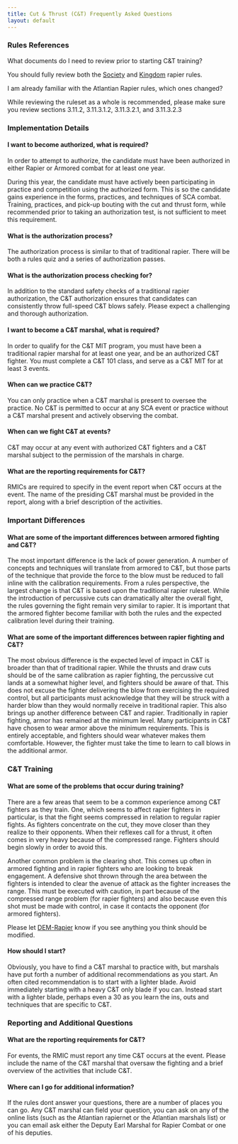 ```yaml
---
title: Cut & Thrust (C&T) Frequently Asked Questions
layout: default
---
```


### Rules References

What documents do I need to review prior to starting C&T training?

You should fully review both the [Society](http://www.sca.org/officers/marshal/combat/rapier/) and [Kingdom](http://atlantia.sca.org/134-offices/seneschal/policies-and-laws/atlantian-book-of-policy/marshal-pages/116-3-11-section-xi-rapier-combat) rapier rules.

I am already familiar with the Atlantian Rapier rules, which ones
changed?

While reviewing the ruleset as a whole is recommended, please make sure you review sections 3.11.2, 3.11.3.1.2, 3.11.3.2.1, and 3.11.3.2.3

### Implementation Details

#### I want to become authorized, what is required?

In order to attempt to authorize, the candidate must have been
authorized in either Rapier or Armored combat for at least one year.

During this year, the candidate must have actively been participating in
practice and competition using the authorized form. This is so the
candidate gains experience in the forms, practices, and techniques of
SCA combat. Training, practices, and pick-up bouting with the cut and
thrust form, while recommended prior to taking an authorization test, is
not sufficient to meet this requirement.

#### What is the authorization process?

The authorization process is similar to that of traditional rapier.
There will be both a rules quiz and a series of authorization passes.

#### What is the authorization process checking for?

In addition to the standard safety checks of a traditional rapier
authorization, the C&T authorization ensures that candidates can
consistently throw full-speed C&T blows safely. Please expect a
challenging and thorough authorization.

#### I want to become a C&T marshal, what is required?

In order to qualify for the C&T MIT program, you must have been a
traditional rapier marshal for at least one year, and be an authorized
C&T fighter. You must complete a C&T 101 class, and serve as a C&T MIT
for at least 3 events.

#### When can we practice C&T?

You can only practice when a C&T marshal is present to oversee the
practice. No C&T is permitted to occur at any SCA event or practice
without a C&T marshal present and actively observing the combat.

#### When can we fight C&T at events?

C&T may occur at any event with authorized C&T fighters and a C&T
marshal subject to the permission of the marshals in charge.

#### What are the reporting requirements for C&T?

RMICs are required to specify in the event report when C&T occurs at the
event. The name of the presiding C&T marshal must be provided in the
report, along with a brief description of the activities.

### Important Differences

#### What are some of the important differences between armored fighting and C&T?

The most important difference is the lack of power generation. A number
of concepts and techniques will translate from armored to C&T, but those
parts of the technique that provide the force to the blow must be
reduced to fall inline with the calibration requirements. From a rules
perspective, the largest change is that C&T is based upon the
traditional rapier ruleset. While the introduction of percussive cuts
can dramatically alter the overall fight, the rules governing the fight
remain very similar to rapier. It is important that the armored fighter
become familiar with both the rules and the expected calibration level
during their training.

#### What are some of the important differences between rapier fighting and C&T?

The most obvious difference is the expected level of impact in C&T is
broader than that of traditional rapier. While the thrusts and draw cuts
should be of the same calibration as rapier fighting, the percussive cut
lands at a somewhat higher level, and fighters should be aware of that.
This does not excuse the fighter delivering the blow from exercising the
required control, but all participants must acknowledge that they will
be struck with a harder blow than they would normally receive in
traditional rapier. This also brings up another difference between C&T
and rapier. Traditionally in rapier fighting, armor has remained at the
minimum level. Many participants in C&T have chosen to wear armor above
the minimum requirements. This is entirely acceptable, and fighters
should wear whatever makes them comfortable. However, the fighter must
take the time to learn to call blows in the additional armor.

### C&T Training

#### What are some of the problems that occur during training?

There are a few areas that seem to be a common experience among C&T
fighters as they train. One, which seems to affect rapier fighters in
particular, is that the fight seems compressed in relation to regular
rapier fights. As fighters concentrate on the cut, they move closer than
they realize to their opponents. When their reflexes call for a thrust,
it often comes in very heavy because of the compressed range. Fighters
should begin slowly in order to avoid this.

Another common problem is the clearing shot. This comes up often in
armored fighting and in rapier fighters who are looking to break
engagement. A defensive shot thrown through the area between the
fighters is intended to clear the avenue of attack as the fighter
increases the range. This must be executed with caution, in part because
of the compressed range problem (for rapier fighters) and also because
even this shot must be made with control, in case it contacts the
opponent (for armored fighters).

Please let [DEM-Rapier](mailto:rapier%20AT%20atlantia.sca.org) know if
you see anything you think should be modified.

#### How should I start?

Obviously, you have to find a C&T marshal to practice with, but marshals
have put forth a number of additional recommendations as you start. An
often cited recommendation is to start with a lighter blade. Avoid
immediately starting with a heavy C&T only blade if you can. Instead
start with a lighter blade, perhaps even a 30 as you learn the ins, outs
and techniques that are specific to C&T.

### Reporting and Additional Questions

#### What are the reporting requirements for C&T?

For events, the RMIC must report any time C&T occurs at the event.
Please include the name of the C&T marshal that oversaw the fighting and
a brief overview of the activities that include C&T.

#### Where can I go for additional information?

If the rules dont answer your questions, there are a number of places
you can go. Any C&T marshal can field your question, you can ask on any
of the online lists (such as the Atlantian rapiernet or the Atlantian
marshals list) or you can email ask either the Deputy Earl Marshal for
Rapier Combat or one of his deputies.
